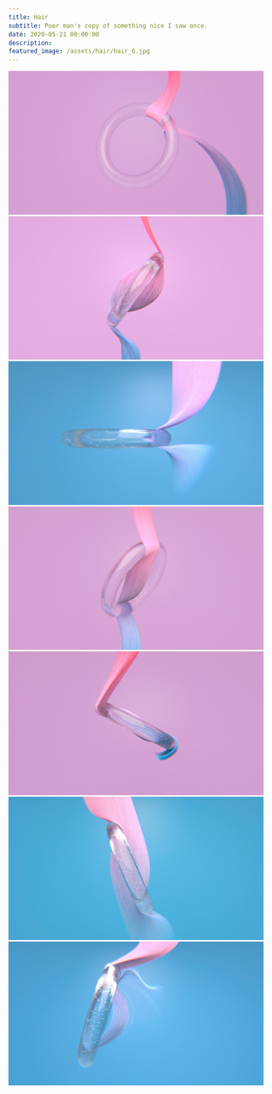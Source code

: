 ```yaml
---
title: Hair
subtitle: Poor man's copy of something nice I saw once.
date: 2020-05-21 00:00:00
description: 
featured_image: /assets/hair/hair_6.jpg
---
```


<div class="gallery" data-columns="2">
    <img src="/assets/hair/hair_1.jpg">
    <img src="/assets/hair/hair_4.jpg">
    <img src="/assets/hair/hair_6.jpg">      
    <img src="/assets/hair/hair_5.jpg">      
    <img src="/assets/hair/hair_2.jpg">
    <img src="/assets/hair/hair_0.jpg">    
    <img src="/assets/hair/hair_3.jpg">
</div>